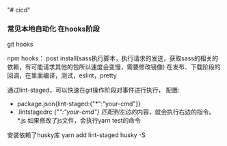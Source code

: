 "# cicd"

### 常见本地自动化 在hooks阶段

git hooks

npm hooks：
post install(sass执行脚本，执行请求的发送，获取sass的相关的依赖，有可能请求其他的包所以速度会变慢，需要修改镜像)
在发布、下载阶段的回调，在里面编译，测试，eslint，pretty

通过lint-staged，可以快速在git操作阶段对事件进行执行，
配置:

* package.json{lint-staged:{"*":"your-cmd"}}
* .lintstagedrc {"*":"your-cmd"}
匹配到左边的*内容，就会执行右边的指令。 *.js 如果修改了js文件，会执行yarn test的命令

安装依赖了husky库
 yarn add lint-staged husky -S
